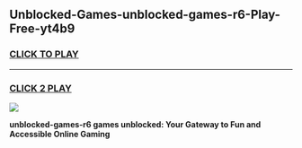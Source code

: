 
## Unblocked-Games-unblocked-games-r6-Play-Free-yt4b9
<h3>
<a href="https://premium76.site?title=unblocked-games-r6&ref=24M">CLICK TO PLAY</a></h3>
<hr>

<h3>
<a href="https://premium76.site?title=unblocked-games-r6&ref=24M">CLICK 2 PLAY</a>
  
</h3>

<a href="https://premium76.site?title=unblocked-games-r6&ref=24M"><img src="https://clearcache.store/games.png"></a>


**unblocked-games-r6 games unblocked: Your Gateway to Fun and Accessible Online Gaming**
